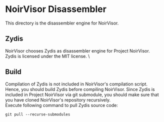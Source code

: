 # NoirVisor Disassembler
This directory is the disassembler engine for NoirVisor.

## Zydis
NoirVisor chooses Zydis as disassembler engine for Project NoirVisor. \
Zydis is licensed under the MIT license. \

## Build
Compilation of Zydis is not included in NoirVisor's compilation script. Hence, you should build Zydis before compiling NoirVisor. Since Zydis is included in Project NoirVisor via git submodule, you should make sure that you have cloned NoirVisor's repository recursively. \
Execute following command to pull Zydis source code:
```
git pull --recurse-submodules
```